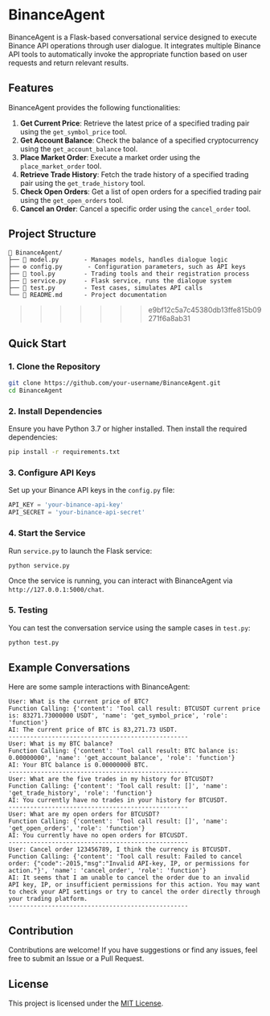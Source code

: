 # BinanceAgent

BinanceAgent is a Flask-based conversational service designed to execute Binance API operations through user dialogue. It integrates multiple Binance API tools to automatically invoke the appropriate function based on user requests and return relevant results.

## Features

BinanceAgent provides the following functionalities:

1. **Get Current Price**: Retrieve the latest price of a specified trading pair using the `get_symbol_price` tool.
2. **Get Account Balance**: Check the balance of a specified cryptocurrency using the `get_account_balance` tool.
3. **Place Market Order**: Execute a market order using the `place_market_order` tool.
4. **Retrieve Trade History**: Fetch the trade history of a specified trading pair using the `get_trade_history` tool.
5. **Check Open Orders**: Get a list of open orders for a specified trading pair using the `get_open_orders` tool.
6. **Cancel an Order**: Cancel a specific order using the `cancel_order` tool.

## Project Structure

```
📂 BinanceAgent/
├── 📜 model.py       - Manages models, handles dialogue logic
├── ⚙️ config.py       - Configuration parameters, such as API keys
├── 🔧 tool.py        - Trading tools and their registration process
├── 🚀 service.py     - Flask service, runs the dialogue system
├── 🧪 test.py        - Test cases, simulates API calls
└── 📄 README.md      - Project documentation
```
>>>>>>> e9bf12c5a7c45380db13ffe815b09271f6a8ab31

## Quick Start

### 1. Clone the Repository

```bash
git clone https://github.com/your-username/BinanceAgent.git
cd BinanceAgent
```

### 2. Install Dependencies

Ensure you have Python 3.7 or higher installed. Then install the required dependencies:

```bash
pip install -r requirements.txt
```

### 3. Configure API Keys

Set up your Binance API keys in the `config.py` file:

```python
API_KEY = 'your-binance-api-key'
API_SECRET = 'your-binance-api-secret'
```

### 4. Start the Service

Run `service.py` to launch the Flask service:

```bash
python service.py
```

Once the service is running, you can interact with BinanceAgent via `http://127.0.0.1:5000/chat`.

### 5. Testing

You can test the conversation service using the sample cases in `test.py`:

```bash
python test.py
```

## Example Conversations

Here are some sample interactions with BinanceAgent:

```plaintext
User: What is the current price of BTC?
Function Calling: {'content': 'Tool call result: BTCUSDT current price is: 83271.73000000 USDT', 'name': 'get_symbol_price', 'role': 'function'}
AI: The current price of BTC is 83,271.73 USDT.
--------------------------------------------------
User: What is my BTC balance?
Function Calling: {'content': 'Tool call result: BTC balance is: 0.00000000', 'name': 'get_account_balance', 'role': 'function'}
AI: Your BTC balance is 0.00000000 BTC.
--------------------------------------------------
User: What are the five trades in my history for BTCUSDT?
Function Calling: {'content': 'Tool call result: []', 'name': 'get_trade_history', 'role': 'function'}
AI: You currently have no trades in your history for BTCUSDT.
--------------------------------------------------
User: What are my open orders for BTCUSDT?
Function Calling: {'content': 'Tool call result: []', 'name': 'get_open_orders', 'role': 'function'}
AI: You currently have no open orders for BTCUSDT.
--------------------------------------------------
User: Cancel order 123456789, I think the currency is BTCUSDT.
Function Calling: {'content': 'Tool call result: Failed to cancel order: {"code":-2015,"msg":"Invalid API-key, IP, or permissions for action."}', 'name': 'cancel_order', 'role': 'function'}
AI: It seems that I am unable to cancel the order due to an invalid API key, IP, or insufficient permissions for this action. You may want to check your API settings or try to cancel the order directly through your trading platform.
--------------------------------------------------
```

## Contribution

Contributions are welcome! If you have suggestions or find any issues, feel free to submit an Issue or a Pull Request.

## License

This project is licensed under the [MIT License](LICENSE).
